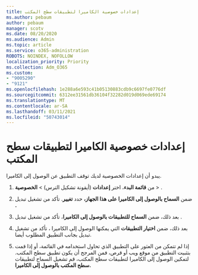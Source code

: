 ```yaml
---
title: إعدادات خصوصية الكاميرا لتطبيقات سطح المكتب
ms.author: pebaum
author: pebaum
manager: scotv
ms.date: 08/20/2020
ms.audience: Admin
ms.topic: article
ms.service: o365-administration
ROBOTS: NOINDEX, NOFOLLOW
localization_priority: Priority
ms.collection: Adm_O365
ms.custom:
- "9005290"
- "9121"
ms.openlocfilehash: 1e288a6e593c41b05130883cdb9c6697fe0776df
ms.sourcegitcommit: 6312ee31561db36104f32282d019d069ede69174
ms.translationtype: MT
ms.contentlocale: ar-SA
ms.lasthandoff: 03/11/2021
ms.locfileid: "50743014"
---
```

# <a name="camera-privacy-settings-for-desktop-apps"></a>إعدادات خصوصية الكاميرا لتطبيقات سطح المكتب

يبدو أن إعدادات الخصوصية لديك توقف التطبيق عن الوصول إلى الكاميرا.

1.  من **قائمة البدء**، اختر **إعدادات** (أيقونة تشكيل الترس) > **الخصوصية**  >  .

2.  ضمن **السماح بالوصول إلى الكاميرا على هذا الجهاز،** حدد **تغيير**. تأكد من تشغيل تبديل **.**

3.  بعد ذلك، ضمن **السماح للتطبيقات بالوصول إلى الكاميرا**، تأكد من تشغيل تبديل . 

4.  بعد ذلك، ضمن **اختيار التطبيقات** التي يمكنها الوصول إلى الكاميرا ، تأكد من  تشغيل تبديل بجانب التطبيق المطلوب أيضا.

5.  إذا لم تتمكن من العثور على التطبيق الذي تحاول استخدامه في القائمة، أو إذا قمت بتثبيت التطبيق من موقع ويب أو قرص، فمن المرجح أن يكون تطبيق سطح المكتب. لتمكين الوصول إلى الكاميرا لتطبيقات سطح المكتب، قم تشغيل السماح لتطبيقات **سطح المكتب بالوصول إلى الكاميرا.**